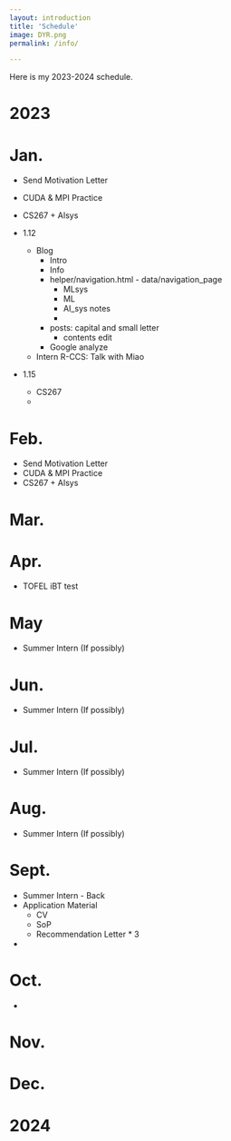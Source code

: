 ```yaml
---
layout: introduction
title: 'Schedule'
image: DYR.png
permalink: /info/

---
```


Here is my 2023-2024 schedule.
<!--more-->

# 2023
# Jan.
- Send Motivation Letter
- CUDA & MPI Practice
- CS267 + AIsys

- 1.12
  - Blog
    - Intro
    - Info
    - helper/navigation.html - data/navigation_page
      - MLsys
      - ML
      - AI_sys notes
      - 
    - posts: capital and small letter
      - contents edit
    - Google analyze
  - Intern R-CCS: Talk with Miao
- 1.15
  - CS267
  - 
# Feb.
- Send Motivation Letter
- CUDA & MPI Practice
- CS267 + AIsys

# Mar.

# Apr.
- TOFEL iBT test


# May
- Summer Intern (If possibly)


# Jun.
- Summer Intern (If possibly)


# Jul.
- Summer Intern (If possibly)


# Aug.
- Summer Intern (If possibly)


# Sept.
- Summer Intern - Back
- Application Material
  - CV
  - SoP
  - Recommendation Letter * 3
- 

# Oct.
- 


# Nov.



# Dec.



# 2024